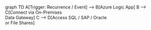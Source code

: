 graph TD
  A[Trigger: Recurrence / Event] --> B[Azure Logic App]
  B --> C[Connect via On-Premises<br>Data Gateway]
  C --> D[Access SQL / SAP / Oracle<br>or File Shares]